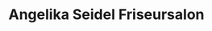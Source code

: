 ---
title: "Angelika Seidel Friseursalon"
url: /chemnitz/angelika-seidel-friseursalon/
shop: Friseur
---